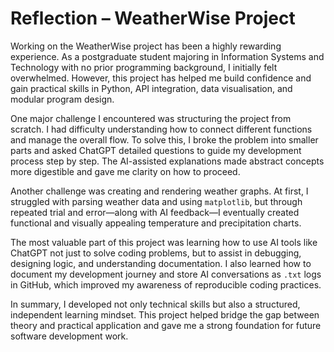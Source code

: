 # Reflection – WeatherWise Project

Working on the WeatherWise project has been a highly rewarding experience. As a postgraduate student majoring in Information Systems and Technology with no prior programming background, I initially felt overwhelmed. However, this project has helped me build confidence and gain practical skills in Python, API integration, data visualisation, and modular program design.

One major challenge I encountered was structuring the project from scratch. I had difficulty understanding how to connect different functions and manage the overall flow. To solve this, I broke the problem into smaller parts and asked ChatGPT detailed questions to guide my development process step by step. The AI-assisted explanations made abstract concepts more digestible and gave me clarity on how to proceed.

Another challenge was creating and rendering weather graphs. At first, I struggled with parsing weather data and using `matplotlib`, but through repeated trial and error—along with AI feedback—I eventually created functional and visually appealing temperature and precipitation charts.

The most valuable part of this project was learning how to use AI tools like ChatGPT not just to solve coding problems, but to assist in debugging, designing logic, and understanding documentation. I also learned how to document my development journey and store AI conversations as `.txt` logs in GitHub, which improved my awareness of reproducible coding practices.

In summary, I developed not only technical skills but also a structured, independent learning mindset. This project helped bridge the gap between theory and practical application and gave me a strong foundation for future software development work.

